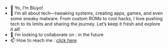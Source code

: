 - 👋 Yo, I’m Bluyo!
- 👀 I’m all about tech—tweaking systems, creating apps, games, and even some sneaky malware.
From custom ROMs to cool hacks, I love pushing tech to its limits and sharing the journey. Let’s keep it fresh and explore it all!
- 💞️ I’m looking to collaborate on : in the future
- 📫 How to reach me : [click here](https://taplink.cc/bluyo_tech)

